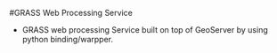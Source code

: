 #GRASS Web Processing Service

* GRASS web processing Service built on top of GeoServer by using python binding/warpper.
